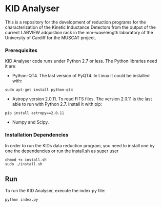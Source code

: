 # KID Analyser

This is a repository for the development of reduction programs for the characterization of the Kinetic Inductance Detectors from the output of the current LABVIEW adquistion rack in the mm-wavelength laboratory of the University of Cardiff for the MUSCAT project.

### Prerequisites

KID Analyser code runs under Python 2.7 or less. The Python libraries need it are:

* Python-QT4. The last version of PyQT4. In Linux it could be installed with:
```
sudo apt-get install python-qt4
```
* Astropy version 2.0.11. To read FITS files. The version 2.0.11 is the last able to run with Python 2.7. Install it with pip:
```
pip install astropy==2.0.11
```
* Numpy and Scipy.

### Installation Dependencies

In order to run the KIDs data reduction program, you need to install one by one the dependencies or run the install.sh as super user

```
chmod +x install.sh
sudo ./install.sh
```
## Run

To run the KID Analyser, execute the index.py file:
```
python index.py
```

